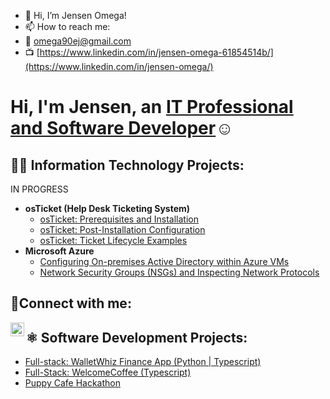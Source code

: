 - 👋 Hi, I’m Jensen Omega! 
- 📫 How to reach me:
- 📩 omega90ej@gmail.com
- 📺 [https://www.linkedin.com/in/jensen-omega-61854514b/](https://www.linkedin.com/in/jensen-omega/)

<h1>Hi, I'm Jensen, an <a href="https://www.linkedin.com/in/jensen-omega/">IT Professional and Software Developer</a>☺</h1>

<h2>👨‍💻 Information Technology Projects:</h2>


IN PROGRESS
- <b>osTicket (Help Desk Ticketing System)</b>
  - [osTicket: Prerequisites and Installation]()
  - [osTicket: Post-Installation Configuration]()
  - [osTicket: Ticket Lifecycle Examples]()
- <b>Microsoft Azure</b>
  - [Configuring On-premises Active Directory within Azure VMs]()
  - [Network Security Groups (NSGs) and Inspecting Network Protocols]()

<h2>🤳Connect with me:</h2>

[<img align="left" alt="Josh | LinkedIn" width="22px" src="https://cdn.jsdelivr.net/npm/simple-icons@v3/icons/linkedin.svg" />][linkedin]

[linkedin]: https://linkedin.com/in/Josh

 <h2>⚛️ Software Development Projects:</h2>
 
  - [Full-stack: WalletWhiz Finance App (Python | Typescript)](https://github.com/JOmega12/capstone-project-money)
  - [Full-Stack: WelcomeCoffee (Typescript)](https://github.com/JOmega12/welcomeCoffeeExpress)
  - [Puppy Cafe Hackathon](https://github.com/JOmega12/hackathon-devlopes)
